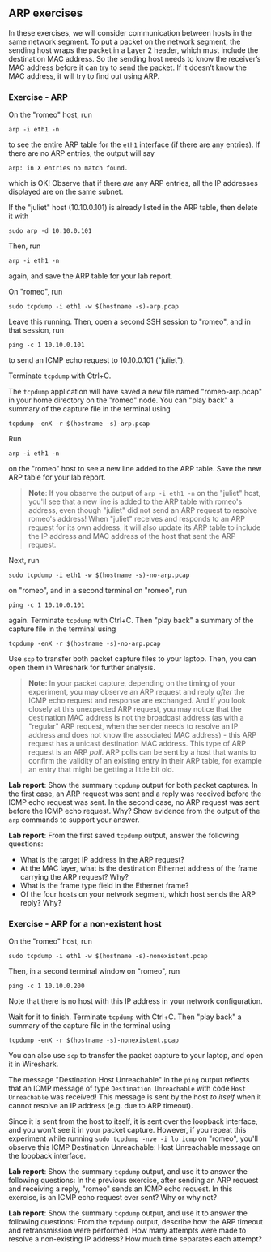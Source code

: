 ## ARP exercises

In these exercises, we will consider communication between hosts in the same network segment. To put a packet on the network segment, the sending host wraps the packet in a Layer 2 header, which must include the destination MAC address. So the sending host needs to know the receiver’s MAC address before it can try to send the packet. If it doesn’t know the MAC address, it will try to find out using ARP. 


### Exercise - ARP

On the "romeo" host, run

```
arp -i eth1 -n
```

to see the entire ARP table for the `eth1` interface (if there are any entries).  If there are no ARP entries, the output will say

```
arp: in X entries no match found.
```

which is OK! Observe that if there *are* any ARP entries, all the IP addresses displayed are on the same subnet. 

If the "juliet" host (10.10.0.101) is already listed in the ARP table, then delete it with

```
sudo arp -d 10.10.0.101
```

Then, run 


```
arp -i eth1 -n
```

again, and save the ARP table for your lab report.


On "romeo", run

```
sudo tcpdump -i eth1 -w $(hostname -s)-arp.pcap
```

Leave this running. Then, open a second SSH session to "romeo", and in that session, run

```
ping -c 1 10.10.0.101
```

to send an ICMP echo request to 10.10.0.101 ("juliet").

Terminate `tcpdump` with Ctrl+C. 

The `tcpdump` application will have saved a new file named "romeo-arp.pcap" in your home directory on the "romeo" node. You can "play back" a summary of the capture file in the terminal using


```
tcpdump -enX -r $(hostname -s)-arp.pcap
```


Run 

```
arp -i eth1 -n
```

on the "romeo" host to see a new line added to the ARP table. Save the new ARP table for your lab report.

> **Note**: If you observe the output of `arp -i eth1 -n` on the "juliet" host, you'll see that a new line is added to the ARP table with romeo's address, even though "juliet" did not send an ARP request to resolve romeo's address! When "juliet" receives and responds to an ARP request for its own address, it will also update its ARP table to include the IP address and MAC address of the host that sent the ARP request. 

Next, run

```
sudo tcpdump -i eth1 -w $(hostname -s)-no-arp.pcap
```

on "romeo", and in a second terminal on "romeo", run

```
ping -c 1 10.10.0.101
```

again. Terminate `tcpdump` with Ctrl+C. Then "play back" a summary of the capture file in the terminal using

```
tcpdump -enX -r $(hostname -s)-no-arp.pcap
```


Use `scp` to transfer both packet capture files to your laptop. Then, you can open them in Wireshark for further analysis.

> **Note**: In your packet capture, depending on the timing of your experiment, you may observe an ARP request and reply *after* the ICMP echo request and response are exchanged. And if you look closely at this unexpected ARP request, you may notice that the destination MAC address is not the broadcast address (as with a "regular" ARP request, when the sender needs to resolve an IP address and does not know the associated MAC address) - this ARP request has a unicast destination MAC address. This type of ARP request is an ARP *poll*. ARP polls can be sent by a host that wants to confirm the validity of an existing entry in their ARP table, for example an entry that might be getting a little bit old.



**Lab report**: Show the summary `tcpdump` output for both packet captures. In the first case, an ARP request was sent and a reply was received before the ICMP echo request was sent. In the second case, no ARP request was sent before the ICMP echo request. Why? Show evidence from the output of the `arp` commands to support your answer.

**Lab report**: From the first saved `tcpdump` output, answer the following questions:

* What is the target IP address in the ARP request?
* At the MAC layer, what is the destination Ethernet address of the frame carrying the ARP request? Why?
* What is the frame type field in the Ethernet frame?
* Of the four hosts on your network segment, which host sends the ARP reply? Why?

### Exercise - ARP for a non-existent host

On the "romeo" host, run

```
sudo tcpdump -i eth1 -w $(hostname -s)-nonexistent.pcap
```

Then, in a second terminal window on "romeo", run

```
ping -c 1 10.10.0.200
```

Note that there is no host with this IP address in your network configuration.


Wait for it to finish. Terminate `tcpdump` with Ctrl+C. Then "play back" a summary of the capture file in the terminal using

```
tcpdump -enX -r $(hostname -s)-nonexistent.pcap
```

You can also use `scp` to transfer the packet capture to your laptop, and open it in Wireshark.

The message "Destination Host Unreachable" in the `ping` output reflects that an ICMP message of type `Destination Unreachable` with code `Host Unreachable` was received! This message is sent by the host *to itself* when it cannot resolve an IP address (e.g. due to ARP timeout). 

Since it is sent from the host to itself, it is sent over the loopback interface, and you won't see it in your packet capture. However, if you repeat this experiment while running `sudo tcpdump -nve -i lo icmp` on "romeo", you'll observe this ICMP Destination Unreachable: Host Unreachable message on the loopback interface.

**Lab report**: Show the summary `tcpdump` output, and use it to answer the following questions: In the previous exercise, after sending an ARP request and receiving a reply, "romeo" sends an ICMP echo request. In this exercise, is an ICMP echo request ever sent? Why or why not?

**Lab report**: Show the summary `tcpdump` output, and use it to answer the following questions: From the `tcpdump` output, describe how the ARP timeout and retransmission were performed. How many attempts were made to resolve a non-existing IP address? How much time separates each attempt?
